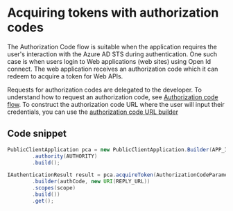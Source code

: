 # Acquiring tokens with authorization codes

The Authorization Code flow is suitable when the application requires the user's interaction with the Azure AD STS during authentication. One such case is when users login to Web applications (web sites) using Open Id connect. The web application receives an authorization code which it can redeem to acquire a token for Web APIs.

Requests for authorization codes are delegated to the developer. To understand how to request an authorization code, see [Authorization code flow](https://docs.microsoft.com/en-us/azure/active-directory/develop/active-directory-protocols-oauth-code). To construct the authorization code URL where the user will input their credentials, you can use the [authorization code URL builder](https://github.com/AzureAD/microsoft-authentication-library-for-java/wiki/Authorization-Code-URL-Builder)

## Code snippet

```java
PublicClientApplication pca = new PublicClientApplication.Builder(APP_ID)
        .authority(AUTHORITY)
        .build();

IAuthenticationResult result = pca.acquireToken(AuthorizationCodeParameters
        .builder(authCode, new URI(REPLY_URL))
        .scopes(scope)
        .build())
        .get();
```
